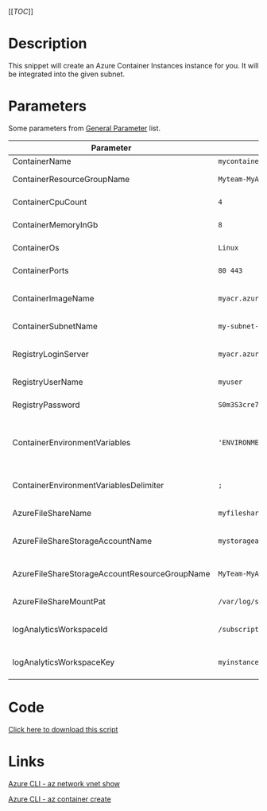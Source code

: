 [[_TOC_]]

# Description

This snippet will create an Azure Container Instances instance for you. It will be integrated into the given subnet.

# Parameters

Some parameters from [General Parameter](/Azure/Azure-CLI-Snippets) list.

| Parameter | Example Value | Description |
|--|--|--|
| ContainerName | `mycontainername` | The name of the container instance. |
| ContainerResourceGroupName | `Myteam-MyApp-$(Release.EnvironmentName)` | The resourcegroup where the container should be. |
| ContainerCpuCount | `4` | The amount of CPU-cores the container should be able to use. |
| ContainerMemoryInGb | `8` | The amount of memory your container may use. Expressed in GB's. |
| ContainerOs | `Linux` | The OS which is used in & underneath the container. Can be either `Linux` or `Windows`. |
| ContainerPorts | `80 443` | Space delimited list of ports you want to expose to the container. |
| ContainerImageName | `myacr.azurecr.io/mycompany/myimage:latest` | The image name to use. Please refer to [this docker documentation](https://docs.docker.com/engine/reference/commandline/tag/) for information about image & tag naming. |
| ContainerSubnetName | `my-subnet-123` | The subnetname for the subnet where the container should land in. |
| RegistryLoginServer | `myacr.azurecr.io` | OPTIONAL: The address of the registry login server. This is usualy the address of the image repository itself. |
| RegistryUserName | `myuser` | OPTIONAL: The username to use to authenticate against the image registry. |
| RegistryPassword | `S0m3S3cre7P@ssw0rd123!` | OPTIONAL: The password to use to authenticate against the image registry. |
| ContainerEnvironmentVariables | `'ENVIRONMENT="ACC";SOMECONNECTIONSTRING="THISISMYCONNECTIONSTRING"` | OPTIONAL: A list of environmentvariables which should be made available inside the container. This should be delimited by the value from `ContainerEnvironmentVariablesDelimiter`. |
| ContainerEnvironmentVariablesDelimiter | `;` | OPTIONAL: This is the delimiter for `ContainerEnvironmentVariables`. This defaults to `;`. |
| AzureFileShareName | `myfileshare` | OPTIONAL: The name of the fileshare inside the storage account. |
| AzureFileShareStorageAccountName | `mystorageaccount` | OPTIONAL: The name of the storage accountname where the fileshare resides in. |
| AzureFileShareStorageAccountResourceGroupName | `MyTeam-MyApp-$(Release.EnvironmentName)` | OPTIONAL: The resourcegroupname of the resourcegroup where the storageaccount resides in. |
| AzureFileShareMountPat | `/var/log/someapp` | OPTIONAL: The path to mount the given fileshare inside the container. |
| logAnalyticsWorkspaceId | `/subscriptions/<subscriptionid>/resourceGroups/<resourcegroup>/providers/Microsoft.OperationalInsights/workspaces/<loganalyticsworkspacename>` | OPTIONAL: The log analytics workspace to write the auditing logs to for this container instance |
| logAnalyticsWorkspaceKey | `myinstancename`| OPTIONAL: Name of the key in the log analytics workspace to push the logging into. |

# Code

[Click here to download this script](../../../../src/Container-Instance/Create-Container.ps1)

# Links

[Azure CLI - az network vnet show](https://docs.microsoft.com/en-us/cli/azure/network/vnet?view=azure-cli-latest#az_network_vnet_show)

[Azure CLI - az container create](https://docs.microsoft.com/en-us/cli/azure/container?view=azure-cli-latest#az_container_create)